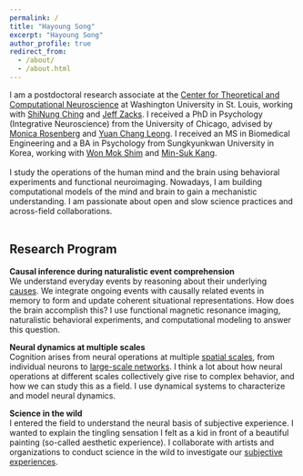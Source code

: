```yaml
---
permalink: /
title: "Hayoung Song"
excerpt: "Hayoung Song"
author_profile: true
redirect_from: 
  - /about/
  - /about.html
---
```


I am a postdoctoral research associate at the [Center for Theoretical and Computational Neuroscience](https://ctcn.wustl.edu/) at Washington University in St. Louis, working with [ShiNung Ching](https://engineering.washu.edu/faculty/ShiNung-Ching.html) and [Jeff Zacks](https://dcl.wustl.edu/). I received a PhD in Psychology (Integrative Neuroscience) from the University of Chicago, advised by [Monica Rosenberg](https://cablab.uchicago.edu/) and [Yuan Chang Leong](https://mcnlab.uchicago.edu/). I received an MS in Biomedical Engineering and a BA in Psychology from Sungkyunkwan University in Korea, working with [Won Mok Shim](http://wshimlab.com/) and [Min-Suk Kang](https://sites.google.com/view/vcnlskku/vcnl-lab?authuser=0).
<br/>
<br/>
I study the operations of the human mind and the brain using behavioral experiments and functional neuroimaging. Nowadays, I am building computational models of the mind and brain to gain a mechanistic understanding. I am passionate about open and slow science practices and across-field collaborations.
<br/>
<br/>
## Research Program

**Causal inference during naturalistic event comprehension**<br/>
We understand everyday events by reasoning about their underlying [causes](https://doi.org/10.1523/JNEUROSCI.0037-21.2021). We integrate ongoing events with causally related events in memory to form and update coherent situational representations. How does the brain accomplish this? I use functional magnetic resonance imaging, naturalistic behavioral experiments, and computational modeling to answer this question. 

**Neural dynamics at multiple scales**<br/>
Cognition arises from neural operations at multiple [spatial scales](https://doi.org/10.1016/j.tics.2024.09.009), from individual neurons to [large-scale networks](https://doi.org/10.7554/eLife.85487). I think a lot about how neural operations at different scales collectively give rise to complex behavior, and how we can study this as a field. I use dynamical systems to characterize and model neural dynamics.

**Science in the wild**<br/>
I entered the field to understand the neural basis of subjective experience. I wanted to explain the tingling sensation I felt as a kid in front of a beautiful painting (so-called aesthetic experience). I collaborate with artists and organizations to conduct science in the wild to investigate our [subjective experiences](https://www.artsscienceculture.uchicago.edu/202223-grantees-1-1).<br/>
<br/>
<br/>

